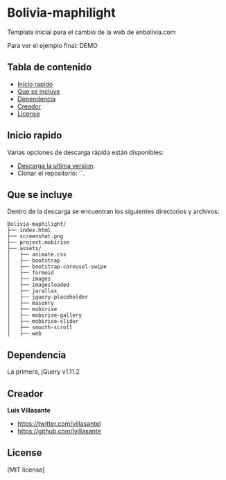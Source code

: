 Bolivia-maphilight
==================

Template inicial para el cambio de la web de enbolivia.com 

Para ver el ejemplo final: DEMO 

## Tabla de contenido

* [Inicio rapido](#inicio-rapido)
* [Que se incluye](#que-se-incluye)
* [Dependencia](#dependencia)
* [Creador](#creador)
* [License](#license)


## Inicio rapido

Varias opciones de descarga rápida están disponibles:

* [Descarga la ultima version]( ).
* Clonar el repositorio: ``.


## Que se incluye

Dentro de la descarga se encuentran los siguientes directorios y archivos:

```
Bolivia-maphilight/
├── index.html
├── screenshot.png
├── project.mobirise
├── assets/
│   ├── animate.css
│   ├── bootstrap
│   ├── bootstrap-carousel-swipe
│   ├── formoid
│   ├── images
│   ├── imagesloaded
│   ├── jarallax
│   ├── jquery-placeholder
│   ├── masonry
│   ├── mobirise
│   ├── mobirise-gallery
│   ├── mobirise-slider
│   ├── smooth-scroll
│   ├── web
```


## Dependencia

La primera, jQuery v1.11.2


## Creador

**Luis Villasante**

* <https://twitter.com/villasantel>
* <https://github.com/lvillasante>


## License

[MIT license]